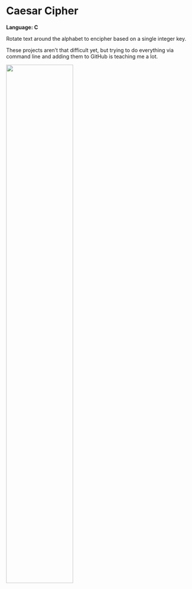 # Caesar Cipher
<strong>Language: C</strong>

Rotate text around the alphabet to encipher based on a single integer key.

These projects aren’t that difficult yet, but trying to do everything via command line and adding them to GitHub is teaching me a lot. 

<img src ="http://40.media.tumblr.com/88be448221b8c58909e4a0021e93d82d/tumblr_inline_ntmo0jcInU1tvc5hi_1280.png" width="60%">

